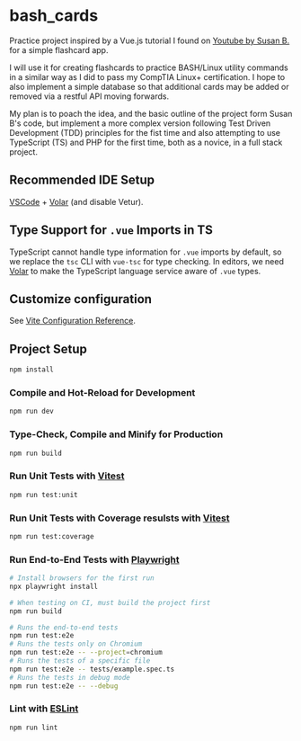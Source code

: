 # bash_cards

Practice project inspired by a Vue.js tutorial I found on [Youtube by Susan B.](https://codewithsusan.com/notes/vuejs-simplified-1) for a simple flashcard app.

I will use it for creating flashcards to practice BASH/Linux utility commands in a similar way as I did to pass my CompTIA Linux+ certification.
I hope to also implement a simple database so that additional cards may be added or removed via a restful API moving forwards.

My plan is to poach the idea, and the basic outline of the project form Susan B's code, but implement a more complex version following Test Driven Development (TDD) principles for the fist time and also attempting to use TypeScript (TS) and PHP for the first time, both as a novice, in a full stack project.

## Recommended IDE Setup

[VSCode](https://code.visualstudio.com/) + [Volar](https://marketplace.visualstudio.com/items?itemName=Vue.volar) (and disable Vetur).

## Type Support for `.vue` Imports in TS

TypeScript cannot handle type information for `.vue` imports by default, so we replace the `tsc` CLI with `vue-tsc` for type checking. In editors, we need [Volar](https://marketplace.visualstudio.com/items?itemName=Vue.volar) to make the TypeScript language service aware of `.vue` types.

## Customize configuration

See [Vite Configuration Reference](https://vite.dev/config/).

## Project Setup

```sh
npm install
```

### Compile and Hot-Reload for Development

```sh
npm run dev
```

### Type-Check, Compile and Minify for Production

```sh
npm run build
```

### Run Unit Tests with [Vitest](https://vitest.dev/)

```sh
npm run test:unit
```

### Run Unit Tests with Coverage resulsts with [Vitest](https://vitest.dev/)

```sh
npm run test:coverage
```

### Run End-to-End Tests with [Playwright](https://playwright.dev)

```sh
# Install browsers for the first run
npx playwright install

# When testing on CI, must build the project first
npm run build

# Runs the end-to-end tests
npm run test:e2e
# Runs the tests only on Chromium
npm run test:e2e -- --project=chromium
# Runs the tests of a specific file
npm run test:e2e -- tests/example.spec.ts
# Runs the tests in debug mode
npm run test:e2e -- --debug
```

### Lint with [ESLint](https://eslint.org/)

```sh
npm run lint
```
